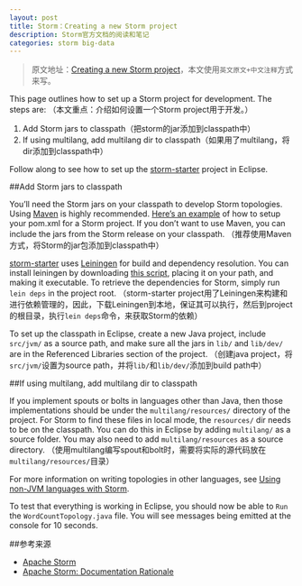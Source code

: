 ```yaml
---
layout: post
title: Storm：Creating a new Storm project
description: Storm官方文档的阅读和笔记
categories: storm big-data
---
```


> 原文地址：[Creating a new Storm project](http://storm.apache.org/documentation/Creating-a-new-Storm-project.html)，本文使用`英文原文+中文注释`方式来写。

This page outlines how to set up a Storm project for development. The steps are:
（本文重点：介绍如何设置一个Storm project用于开发。）

1. Add Storm jars to classpath（把storm的jar添加到classpath中）
1. If using multilang, add multilang dir to classpath（如果用了multilang，将dir添加到classpath中）

Follow along to see how to set up the [storm-starter](http://github.com/nathanmarz/storm-starter) project in Eclipse.

##Add Storm jars to classpath

You’ll need the Storm jars on your classpath to develop Storm topologies. Using [Maven](http://storm.apache.org/documentation/Maven.html) is highly recommended. [Here’s an example](https://github.com/nathanmarz/storm-starter/blob/master/m2-pom.xml) of how to setup your pom.xml for a Storm project. If you don’t want to use Maven, you can include the jars from the Storm release on your classpath.
（推荐使用Maven方式，将Storm的jar包添加到classpath中）


[storm-starter](http://github.com/nathanmarz/storm-starter) uses [Leiningen](http://github.com/technomancy/leiningen) for build and dependency resolution. You can install leiningen by downloading [this script](https://raw.github.com/technomancy/leiningen/stable/bin/lein), placing it on your path, and making it executable. To retrieve the dependencies for Storm, simply run `lein deps` in the project root.
（storm-starter project用了Leiningen来构建和进行依赖管理的，因此，下载Leiningen到本地，保证其可以执行，然后到project的根目录，执行`lein deps`命令，来获取Storm的依赖）

To set up the classpath in Eclipse, create a new Java project, include `src/jvm/` as a source path, and make sure all the jars in `lib/` and `lib/dev/` are in the Referenced Libraries section of the project.
（创建java project，将`src/jvm/`设置为source path，并将`lib/`和`lib/dev/`添加到build path中）


##If using multilang, add multilang dir to classpath

If you implement spouts or bolts in languages other than Java, then those implementations should be under the `multilang/resources/` directory of the project. For Storm to find these files in local mode, the `resources/` dir needs to be on the classpath. You can do this in Eclipse by adding `multilang/` as a source folder. You may also need to add `multilang/resources` as a source directory.
（使用multilang编写spout和bolt时，需要将实际的源代码放在`multilang/resources/`目录）

For more information on writing topologies in other languages, see [Using non-JVM languages with Storm](http://storm.apache.org/documentation/Using-non-JVM-languages-with-Storm.html).

To test that everything is working in Eclipse, you should now be able to `Run` the `WordCountTopology.java` file. You will see messages being emitted at the console for 10 seconds.

##参考来源

* [Apache Storm](http://storm.apache.org/)
* [Apache Storm: Documentation Rationale](http://storm.apache.org/documentation/Rationale.html)




[NingG]:    http://ningg.github.com  "NingG"
